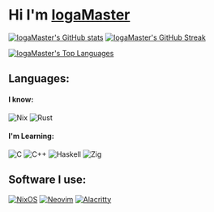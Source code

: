 # Hi I'm [IogaMaster](https://youtube.com/IogaMaster)

[![IogaMaster's GitHub stats](https://github-readme-stats.vercel.app/api?username=IogaMaster&show_icons=true&bg_color=1e1e2e&text_color=cdd6f4&icon_color=cba6f7&title_color=94e2d5)](https://github.com/IogaMaster)
[![IogaMaster's GitHub Streak](https://streak-stats.demolab.com?user=IogaMaster&background=1E1E2E&stroke=94E2D5&ring=CBA6F7&fire=CBA6F7&currStreakNum=CDD6F4&sideNums=CDD6F4&sideLabels=CDD6F4&currStreakLabel=94E2D5&dates=94E2D5)](https://git.io/streak-stats)

[![IogaMaster's Top Languages](https://github-readme-stats.vercel.app/api/top-langs/?username=IogaMaster&layout=compact&bg_color=1e1e2e&text_color=cdd6f4&icon_color=cba6f7&title_color=94e2d5)](https://github.com/IogaMaster?tab=repositories)

## Languages:

#### I know:

![Nix](https://img.shields.io/badge/NIX-5277C3.svg?style=for-the-badge&logo=NixOS&logoColor=white)
![Rust](https://img.shields.io/badge/rust-%23000000.svg?style=for-the-badge&logo=rust&logoColor=white)

#### I'm Learning:

![C](https://img.shields.io/badge/c-%2300599C.svg?style=for-the-badge&logo=c&logoColor=white)
![C++](https://img.shields.io/badge/c++-%2300599C.svg?style=for-the-badge&logo=c%2B%2B&logoColor=white)
![Haskell](https://img.shields.io/badge/Haskell-5e5086?style=for-the-badge&logo=haskell&logoColor=white)
![Zig](https://img.shields.io/badge/Zig-%23F7A41D.svg?style=for-the-badge&logo=zig&logoColor=white)

## Software I use:

[![NixOS](https://img.shields.io/badge/NIXOS-5277C3.svg?style=for-the-badge&logo=NixOS&logoColor=white)](https://nixos.org/)
[![Neovim](https://img.shields.io/badge/NeoVim-%2357A143.svg?&style=for-the-badge&logo=neovim&logoColor=white)](https://github.com/neovim/neovim)
[![Alacritty](https://img.shields.io/badge/alacritty-%230175C2.svg?style=for-the-badge&logo=alacritty&logoColor=white)](https://github.com/alacritty/alacritty)

